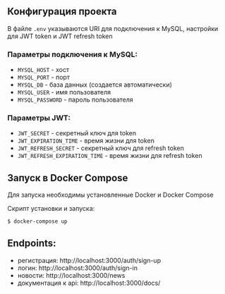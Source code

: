 ## Конфигурация проекта
В файле `.env` указываются URI для подключения к MySQL, настройки для JWT token и JWT refresh token

### Параметры подключения к MySQL:

- `MYSQL_HOST` - хост
- `MYSQL_PORT` - порт
- `MYSQL_DB` - база данных (создается автоматически)
- `MYSQL_USER` - имя пользователя
- `MYSQL_PASSWORD` - пароль пользователя

### Параметры JWT:
- `JWT_SECRET` - секретный ключ для token
- `JWT_EXPIRATION_TIME` - время жизни для token
- `JWT_REFRESH_SECRET` - секретный ключ для refresh token
- `JWT_REFRESH_EXPIRATION_TIME` - время жизни для refresh token


## Запуск в Docker Compose
Для запуска необходимы установленные Docker и Docker Compose

Скрипт установки и запуска:
```bash
$ docker-compose up
```

## Endpoints:
- регистрация: http://localhost:3000/auth/sign-up
- логин: http://localhost:3000/auth/sign-in
- новости: http://localhost:3000/news
- документация к api: http://localhost:3000/docs/
